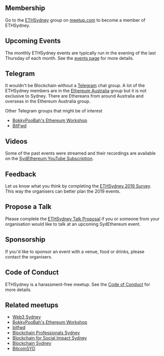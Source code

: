 ## Membership

Go to the [ETHSydney](https://www.meetup.com/ethsydney) group on [meetup.com](https://www.meetup.com) to become a member of ETHSydney.

## Upcoming Events

The monthly ETHSydney events are typically run in the evening of the last Thursday of each month. See the [events page](https://www.meetup.com/sydeth/events/) for more details.

## Telegram

It wouldn't be Blockchain without a [Telegram](https://telegram.org/) chat group. A lot of the ETHSydney members are in the [Ethereum Australia](https://t.me/joinchat/Ay6EdUKjkX5TtlgPQ12vEA) group but it is not exclusive to Sydney. There are Ethereans from around Australia and overseas in the Ethereum Australia group.

Other Telegram groups that might be of interest
* [BokkyPooBah's Ethereum Workshop](https://t.me/joinchat/Ep-XOkwa_umKWXXRBGBVVQ)
* [BitFwd](https://t.me/bitfwd)

## Videos

Some of the past events were streamed and their recordings are available on the [SydEthereum YouTube Subscription](https://www.youtube.com/user/SydEthereum).

## Feedback

Let us know what you think by completing the [ETHSydney 2019 Survey](https://docs.google.com/forms/d/e/1FAIpQLSePCkj4Ra5_VO6D05M3bLErK8Fzo3r3T4mUlu641fQYUsMrhw/viewform). This way the organisers can better plan the 2019 events.

## Propose a Talk

Please complete the [ETHSydney Talk Proposal](https://drive.google.com/open?id=18f6N2Z9gtz3NsSSaC3x3q6IzL3wRym2HvkrYvQKIOVM) if you or someone from your organisation would like to talk at an upcoming SydEthereum event.

## Sponsorship

If you'd like to sponsor an event with a venue, food or drinks, please contact the organisers.

## Code of Conduct

ETHSydney is a harassment-free meetup. See the [Code of Conduct](./CodeOfConduct.md) for more details.

## Related meetups

* [Web3 Sydney](https://www.meetup.com/web3sydney/)
* [BokkyPooBah's Ethereum Workshop](https://www.meetup.com/BokkyPooBahs-Ethereum-Workshop/)
* [bitfwd](https://www.meetup.com/bitfwd/)
* [Blockchain Professionals Sydney](https://www.meetup.com/Blockchain-Professionals-Sydney/)
* [Blockchain for Social Impact Sydney](https://www.meetup.com/BSISyd/)
* [Blockchain Sydney](https://www.meetup.com/Blockchain-Sydney/)
* [BitcoinSYD](https://www.meetup.com/Bitcoin-Sydney/)
